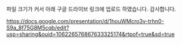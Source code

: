파일 크기가 커서 아래 구글 드라이브 링크에 업로드 하였습니다. 감사합니다.

https://docs.google.com/presentation/d/1houWMcro3v-trhn0-S9a_8f75G8M5cqb/edit?usp=sharing&ouid=106226576867633325174&rtpof=true&sd=true
